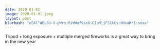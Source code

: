 ```yaml
---
date: 2020-01-01
image: 2020-01-01.jpeg
layout: post
blurhash: "eEAl^WEL0J-V-pWrs:RiWWof9sxG~CIpM|jFS1kCs:NHxaR*I:soxa"
---
```


Tripod + long exposure + multiple merged fireworks is a great way to bring in the new year
